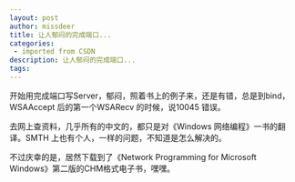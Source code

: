 ```yaml
---
layout: post
author: missdeer
title: 让人郁闷的完成端口...
categories: 
 - imported from CSDN
description: 让人郁闷的完成端口...
tags: 
---
```


开始用完成端口写Server，郁闷，照着书上的例子来，还是有错，总是到bind，WSAAccept 后的第一个WSARecv 的时候，说10045 错误。

去网上查资料，几乎所有的中文的，都只是对《Windows 网络编程》一书的翻译。SMTH 上也有个人，一样的问题，不知道是怎么解决的。

不过庆幸的是，居然下载到了《Network Programming for Microsoft Windows》第二版的CHM格式电子书，嘿嘿。
